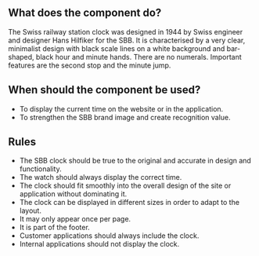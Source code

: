
## What does the component do?
The Swiss railway station clock was designed in 1944 by Swiss engineer and designer Hans Hilfiker for the SBB. It is characterised by a very clear, minimalist design with black scale lines on a white background and bar-shaped, black hour and minute hands. There are no numerals. Important features are the second stop and the minute jump.

## When should the component be used?
* To display the current time on the website or in the application.
* To strengthen the SBB brand image and create recognition value.

## Rules
* The SBB clock should be true to the original and accurate in design and functionality.
* The watch should always display the correct time.
* The clock should fit smoothly into the overall design of the site or application without dominating it.
* The clock can be displayed in different sizes in order to adapt to the layout.
* It may only appear once per page.
* It is part of the footer.
* Customer applications should always include the clock.
* Internal applications should not display the clock.